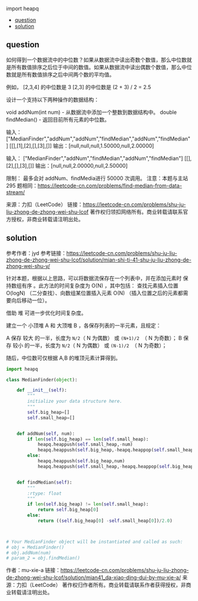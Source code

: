import heapq
<!-- TOC -->

- [question](#question)
- [solution](#solution)

<!-- /TOC -->

## question
如何得到一个数据流中的中位数？如果从数据流中读出奇数个数值，那么中位数就是所有数值排序之后位于中间的数值。如果从数据流中读出偶数个数值，那么中位数就是所有数值排序之后中间两个数的平均值。

例如，
[2,3,4] 的中位数是 3
[2,3] 的中位数是 (2 + 3) / 2 = 2.5

设计一个支持以下两种操作的数据结构：

void addNum(int num) - 从数据流中添加一个整数到数据结构中。
double findMedian() - 返回目前所有元素的中位数。


输入：
["MedianFinder","addNum","addNum","findMedian","addNum","findMedian"]
[[],[1],[2],[],[3],[]]
输出：[null,null,null,1.50000,null,2.00000]


输入：
["MedianFinder","addNum","findMedian","addNum","findMedian"]
[[],[2],[],[3],[]]
输出：[null,null,2.00000,null,2.50000]
 

限制：
最多会对 addNum、findMedia进行 50000 次调用。
注意：本题与主站 295 题相同：https://leetcode-cn.com/problems/find-median-from-data-stream/

来源：力扣（LeetCode）
链接：https://leetcode-cn.com/problems/shu-ju-liu-zhong-de-zhong-wei-shu-lcof
著作权归领扣网络所有。商业转载请联系官方授权，非商业转载请注明出处。

## solution
参考作者：jyd
参考链接：https://leetcode-cn.com/problems/shu-ju-liu-zhong-de-zhong-wei-shu-lcof/solution/mian-shi-ti-41-shu-ju-liu-zhong-de-zhong-wei-shu-y/

针对本题，根据以上思路，可以将数据流保存在一个列表中，并在添加元素时 保持数组有序 。此方法的时间复杂度为 O(N) ，其中包括： 查找元素插入位置 O(logN) （二分查找）、向数组某位置插入元素 O(N) （插入位置之后的元素都需要向后移动一位）。

借助 堆 可进一步优化时间复杂度。

建立一个 小顶堆 A 和 大顶堆 B ，各保存列表的一半元素，且规定：

A 保存 较大 的一半，长度为 `N/2`（ N 为偶数）  或 `(N+1)/2 `（ N 为奇数）；
B 保存 较小 的一半，长度为 `N/2`（ N 为偶数）  或 `(N-1)/2 `（ N 为奇数）；

随后，中位数可仅根据 A,B 的堆顶元素计算得到。

```py
import heapq

class MedianFinder(object):

    def __init__(self):
        """
        initialize your data structure here.
        """
        self.big_heap=[]
        self.small_heap=[]


    def addNum(self, num):
        if len(self.big_heap) == len(self.small_heap):
            heapq.heappush(self.small_heap,-num)
            heapq.heappush(self.big_heap,-heapq.heappop(self.small_heap))
        else:
            heapq.heappush(self.big_heap,num)
            heapq.heappush(self.small_heap,-heapq.heappop(self.big_heap))


    def findMedian(self):
        """
        :rtype: float
        """
        if len(self.big_heap) != len(self.small_heap):
            return self.big_heap[0] 
        else:
            return ((self.big_heap[0] -self.small_heap[0])/2.0)



# Your MedianFinder object will be instantiated and called as such:
# obj = MedianFinder()
# obj.addNum(num)
# param_2 = obj.findMedian()
```
作者：mu-xie-a
链接：https://leetcode-cn.com/problems/shu-ju-liu-zhong-de-zhong-wei-shu-lcof/solution/mian41_da-xiao-ding-dui-by-mu-xie-a/
来源：力扣（LeetCode）
著作权归作者所有。商业转载请联系作者获得授权，非商业转载请注明出处。